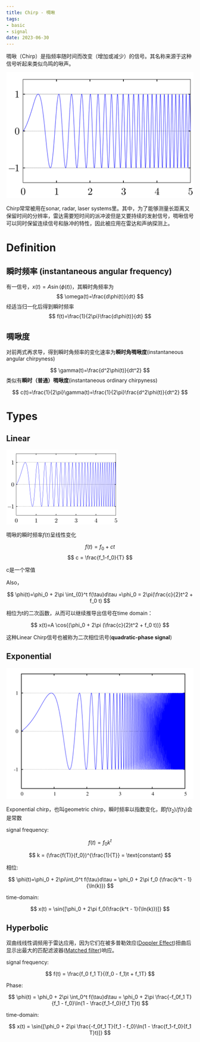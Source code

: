 ```yaml
---
title: Chirp - 啁啾
tags:
- basic
- signal
date: 2023-06-30
---
```


啁啾（Chirp）是指频率随时间而改变（增加或减少）的信号。其名称来源于这种信号听起来类似鸟鸣的啾声。

![](synthetic_aperture_radar_imaging/attachments/Linear-chirp.svg)

Chirp常常被用在sonar, radar, laser systems里。其中，为了能够测量长距离又保留时间的分辨率，雷达需要短时间的派冲波但是又要持续的发射信号，啁啾信号可以同时保留连续信号和脉冲的特性，因此被应用在雷达和声纳探测上。

# Definition

## 瞬时频率 (instantaneous angular frequency)


有一信号，$x(t)=A\sin{(\phi(t))}$，其瞬时角频率为
$$
\omega(t)=\frac{d\phi(t)}{dt}
$$
经适当归一化后得到瞬时频率
$$
f(t)=\frac{1}{2\pi}\frac{d\phi(t)}{dt}
$$

## 啁啾度

对前两式再求导，得到瞬时角频率的变化速率为**瞬时角啁啾度**(instantaneous angular chirpyness)

$$
\gamma(t)=\frac{d^2\phi(t)}{dt^2}
$$
类似有**瞬时（普通）啁啾度**(instantaneous ordinary chirpyness)

$$
c(t)=\frac{1}{2\pi}\gamma(t)=\frac{1}{2\pi}\frac{d^2\phi(t)}{dt^2}
$$
# Types

## Linear

![](synthetic_aperture_radar_imaging/attachments/Pasted%20image%2020230418110700.png)

啁啾的瞬时频率$f(t)$呈线性变化

$$f(t)=f_0 + ct$$
$$
c = \frac{f_1-f_0}{T}
$$

c是一个常值

Also，

$$
\phi(t)=\phi_0 + 2\pi \int_{0}^t f(\tau)d\tau =\phi_0 = 2\pi(\frac{c}{2}t^2 + f_0 t)
$$

相位为t的二次函数，从而可以继续推导出信号在time domain：

$$
x(t)=A \cos{(\phi_0 + 2\pi (\frac{c}{2}t^2 + f_0 t))}
$$

这种Linear Chirp信号也被称为二次相位讯号(**quadratic-phase signal**)

## Exponential

![](synthetic_aperture_radar_imaging/attachments/Pasted%20image%2020230418111708.png)

Exponential chirp，也叫geometric chirp，瞬时频率以指数变化，即$f(t_2)/f(t_1)$会是常数

signal frequency:

$$
f(t)=f_0 k^t
$$

$$
k = (\frac{f(T)}{f_0})^{\frac{1}{T}} = \text{constant}
$$

相位:

$$
\phi(t)=\phi_0 + 2\pi\int_0^t f(\tau)d\tau = \phi_0 + 2\pi f_0 (\frac{k^t - 1}{\ln(k)})
$$

time-domain:

$$
x(t) = \sin{[\phi_0 + 2\pi f_0(\frac{k^t - 1}{\ln(k)})]}
$$

## Hyperbolic

双曲线线性调频用于雷达应用，因为它们在被多普勒效应([Doppler Effect](physics/wave/doppler_effect.md))扭曲后显示出最大的匹配滤波器([Matched filter](https://en.wikipedia.org/wiki/Matched_filter))响应。

signal frequency:

$$
f(t) = \frac{f_0 f_1 T}{(f_0 - f_1)t + f_1T}
$$

Phase:

$$
\phi(t) = \phi_0 + 2\pi \int_0^t f(\tau)d\tau = \phi_0 + 2\pi \frac{-f_0f_1 T}{f_1 - f_0}\ln(1 - \frac{f_1-f_0}{f_1 T}t)
$$


time-domain:

$$
x(t) = \sin{[\phi_0 + 2\pi \frac{-f_0f_1 T}{f_1 - f_0}\ln(1 - \frac{f_1-f_0}{f_1 T}t)]}
$$

